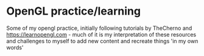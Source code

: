 # OpenGL practice/learning
Some of my opengl practice, initially following tutorials by TheCherno and https://learnopengl.com - much of it is my interpretation of these resources and challenges to myself to add new content and recreate things 'in my own words'
